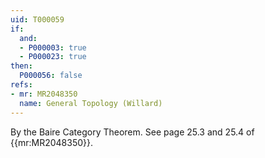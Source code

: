 ```yaml
---
uid: T000059
if:
  and:
  - P000003: true
  - P000023: true
then:
  P000056: false
refs:
- mr: MR2048350
  name: General Topology (Willard)
---
```


By the Baire Category Theorem. See page 25.3 and 25.4 of
{{mr:MR2048350}}.
